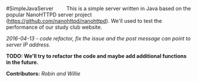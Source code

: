 #SimpleJavaServer
&nbsp;&nbsp;&nbsp;&nbsp;&nbsp;&nbsp;&nbsp;&nbsp;This is a simple server written in Java based on the popular NanoHTTPD server project (https://github.com/nanohttpd/nanohttpd). We'll used to test the performance of our study club website. 

_2016-04-13 - code refactor, fix the issue and the post message can point to server IP address._

__TODO: We'll try to refactor the code and maybe add additional functions in the future.__

__Contributors:__ _Robin and Willie_
